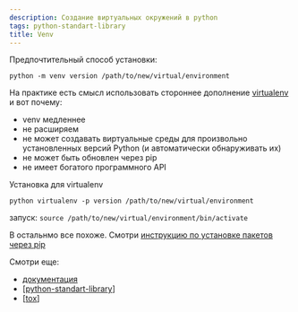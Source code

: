 ```yaml
---
description: Создание виртуальных окружений в python
tags: python-standart-library
title: Venv
---
```

Предпочтительный способ установки:

`python -m venv version /path/to/new/virtual/environment`

На практике есть смысл использовать стороннее дополнение [virtualenv](https://virtualenv.pypa.io/en/latest/) и вот почему:

- venv медленнее
- не расширяем
- не может создавать виртуальные среды для произвольно установленных версий Python (и автоматически обнаруживать их)
- не может быть обновлен через pip
- не имеет богатого программного API

Установка для virtualenv

`python virtualenv -p version /path/to/new/virtual/environment`

запуск: `source /path/to/new/virtual/environment/bin/activate`

В остальнмо все похоже. Смотри [инструкцию по установке пакетов через pip](https://packaging.python.org/en/latest/guides/installing-using-pip-and-virtual-environments/#creating-a-virtual-environment)

Смотри еще:

- [документация](https://docs.python.org/3/library/venv.html)
- [[python-standart-library]]
- [[tox]]

[//begin]: # "Autogenerated link references for markdown compatibility"
[python-standart-library]: ../lists/python-standart-library "Стандартная библиотека python и полезные ресурсы"
[tox]: tox "Tox"
[//end]: # "Autogenerated link references"